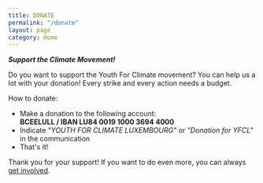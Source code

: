 ```yaml
---
title: DONATE
permalink: "/donate"
layout: page
category: Home
---
```


<!--## Support the climate movement-->

<em> **Support the Climate Movement!** </em>

Do you want to support the Youth For Climate movement? You can help us a lot with your donation! Every strike and every action needs a budget.

How to donate:
 - Make a donation to the following account:  
   **BCEELULL / IBAN LU84 0019 1000 3694 4000**
 - Indicate _"YOUTH FOR CLIMATE LUXEMBOURG"_ or _"Donation for YFCL"_ in the communication
 - That's it!
 
 Thank you for your support! If you want to do even more, you can always [get involved](get-involved).